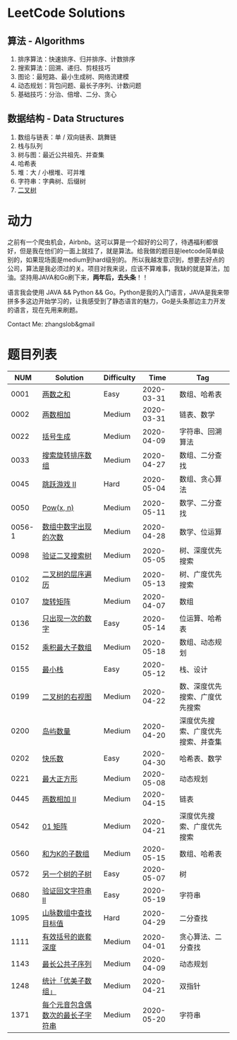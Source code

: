 # LeetCode Solutions

## 算法 - Algorithms

1. 排序算法：快速排序、归并排序、计数排序
2. 搜索算法：回溯、递归、剪枝技巧
3. 图论：最短路、最小生成树、网络流建模
4. 动态规划：背包问题、最长子序列、计数问题
5. 基础技巧：分治、倍增、二分、贪心

## 数据结构 - Data Structures

1. 数组与链表：单 / 双向链表、跳舞链
2. 栈与队列
3. 树与图：最近公共祖先、并查集
4. 哈希表
5. 堆：大 / 小根堆、可并堆
6. 字符串：字典树、后缀树
7. [二叉树](./data_structure/binary_tree)

# 动力

之前有一个爬虫机会，Airbnb。这可以算是一个超好的公司了，待遇福利都很好，但是我在他们的一面上就挂了，就是算法。给我做的题目是leetcode简单级别的，如果现场面是medium到hard级别的。
所以我越发意识到，想要去好点的公司，算法是我必须过的关。项目对我来说，应该不算难事，我缺的就是算法，加油。坚持用JAVA和Go刷下来，**两年后，去头条**！！

语言我会使用 JAVA && Python && Go。Python是我的入门语言，JAVA是我来带拼多多这边开始学习的，让我感受到了静态语言的魅力，Go是头条那边主力开发的语言，现在先用来刷题。

Contact Me: zhangslob&gmail 

# 题目列表

| NUM | Solution | Difficulty | Time |  Tag |
|---| -----  | ---------- | ---- | ---- |
|0001|[两数之和](./problems/0001.two-sum/README.md)|Easy| 2020-03-31 |  数组、哈希表  |
|0002|[两数相加](./problems/0002.add-two-numbers/README.md)|Medium|  2020-03-31 |  链表、数学  |
|0022|[括号生成](./problems/0022.generate-parentheses/README.md)|Medium|  2020-04-09 |  字符串、回溯算法  |
|0033|[搜索旋转排序数组](./problems/0033.search-in-rotated-sorted-array/README.md)|Medium|  2020-04-27 |  数组、二分查找  |
|0045|[跳跃游戏 II](./problems/0045.jump-game-ii/README.md)|Hard|  2020-05-04 |  数组、贪心算法  |
|0050|[Pow(x, n)](./problems/0050.powx-n/README.md)|Medium|  2020-05-11 |  数学、二分查找  |
|0056-1|[数组中数字出现的次数](./problems/0056-1.shu-zu-zhong-shu-zi-chu-xian-de-ci-shu-lcof/README.md)|Medium|  2020-04-28 |  数学、位运算  |
|0098|[验证二叉搜索树](./problems/0098.validate-binary-search-tree/README.md)|Medium|  2020-05-05 |  树、深度优先搜索  |
|0102|[二叉树的层序遍历](./problems/0102.binary-tree-level-order-traversal/README.md)|Medium|  2020-05-13 |  树、广度优先搜索  |
|0107|[旋转矩阵](./problems/0107.rotate-matrix-lcci/README.md)|Medium|  2020-04-07 |  数组  |
|0136|[只出现一次的数字](./problems/0136.single-number/README.md)|Easy|  2020-05-14 |  位运算、哈希表  |
|0152|[乘积最大子数组](./problems/0152.maximum-product-subarray/README.md)|Medium|  2020-05-18 |  数组、动态规划  |
|0155|[最小栈](./problems/0155.min-stack/README.md)|Easy|  2020-05-12 |  栈、设计  |
|0199|[二叉树的右视图](./problems/0199.binary-tree-right-side-view/README.md)|Medium|  2020-04-22 |  数、深度优先搜索、广度优先搜索  |
|0200|[岛屿数量](./problems/0200.number-of-islands/README.md)|Medium|  2020-04-20 |  深度优先搜索、广度优先搜索、并查集  |
|0202|[快乐数](./problems/0202.happy-number/README.md)|Easy|  2020-04-30 |  哈希表、数学 |
|0221|[最大正方形](./problems/0221.maximal-square/README.md)|Medium|  2020-05-08 |  动态规划 |
|0445|[两数相加 II](./problems/0445.add-two-numbers-ii/README.md)|Medium|  2020-04-15 |  链表  |
|0542|[01 矩阵](./problems/0542.01-matrix/README.md)|Medium|  2020-04-21 |  深度优先搜索、广度优先搜索  |
|0560|[和为K的子数组](./problems/0560.subarray-sum-equals-k/README.md)|Medium|  2020-05-15 |  数组、哈希表  |
|0572|[另一个树的子树](./problems/0572.subtree-of-another-tree/README.md)|Easy|  2020-05-07 |  树  |
|0680|[验证回文字符串 Ⅱ](./problems/0680.valid-palindrome-ii/README.md)|Easy|  2020-05-19 |  字符串  |
|1095|[山脉数组中查找目标值](./problems/1095.find-in-mountain-array/README.md)|Hard|  2020-04-29 |  二分查找  |
|1111|[有效括号的嵌套深度](./problems/1111.maximum-nesting-depth-of-two-valid-parentheses-strings/README.md)|Medium|  2020-04-01 | 贪心算法、二分查找 |
|1143|[最长公共子序列](./problems/1143.longest-common-subsequence/README.md)|Medium|  2020-04-09 | 动态规划 |
|1248|[统计「优美子数组」](./problems/1248.count-number-of-nice-subarrays/README.md)|Medium|  2020-04-21 | 双指针 |
|1371|[每个元音包含偶数次的最长子字符串](./problems/1371.find-the-longest-substring-containing-vowels-in-even-counts/README.md)|Medium|  2020-05-20 | 字符串 |

